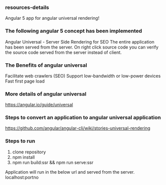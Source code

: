 ### resources-details
Angular 5 app for angular universal rendering!

### The following angular 5 concept has been implemented

Angular Universal - Server Side Rendering for SEO
The entire application has been served from the server. On right click source code you can verify the source code served from the server instead of client.

### The Benefits of angular universal

Facilitate web crawlers (SEO)
Support low-bandwidth or low-power devices
Fast first page load

### More details of angular universal
https://angular.io/guide/universal

### Steps to convert an application to angular universal application
https://github.com/angular/angular-cli/wiki/stories-universal-rendering


### Steps to run

1. clone repository
2. npm install
3. npm run build:ssr && npm run serve:ssr

Application will run in the below url and served from the server.
localhost:portno 
